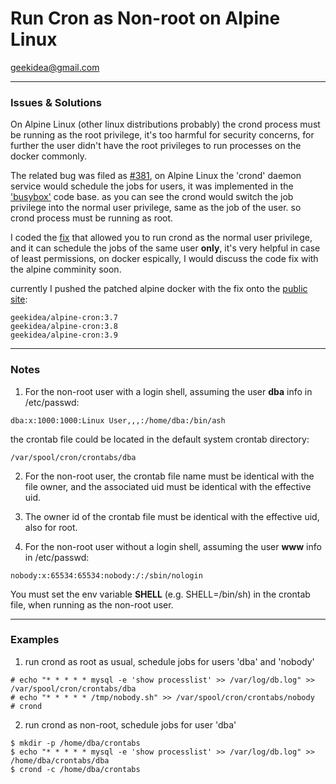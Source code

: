 # Run Cron as Non-root on Alpine Linux

geekidea@gmail.com

---

### Issues & Solutions
On Alpine Linux (other linux distributions probably) the crond process must be 
running as the root privilege, it's too harmful for security concerns, for 
further the user didn't have the root privileges to run processes on the docker 
commonly.

The related bug was filed as [#381](https://github.com/gliderlabs/docker-alpine/issues/381),
on Alpine Linux the 'crond' daemon service would schedule the jobs for users, 
it was implemented in the ['busybox'](https://github.com/mirror/busybox/blob/master/miscutils/crond.c) code base.
as you can see the crond would switch the job privilege into the normal user 
privilege, same as the job of the user. so crond process must be running as 
root.

I coded the [fix](https://github.com/inter169/busybox/commit/ccfc894f0c9430ab346c07c98e441efb105fbba5)
that allowed you to run crond as the normal user privilege, and it can 
schedule the jobs of the same user **only**, it's very helpful in case of least
permissions, on docker espically, I would discuss the code fix with the alpine 
comminity soon.

currently I pushed the patched alpine docker with the fix onto the 
[public site](https://hub.docker.com/r/geekidea/alpine-cron):
```
geekidea/alpine-cron:3.7
geekidea/alpine-cron:3.8
geekidea/alpine-cron:3.9
```
---

### Notes
1. For the non-root user with a login shell, assuming the user **dba** info in
/etc/passwd:
```
dba:x:1000:1000:Linux User,,,:/home/dba:/bin/ash
```
the crontab file could be located in the default system crontab directory:
```
/var/spool/cron/crontabs/dba
```

2. For the non-root user, the crontab file name must be identical with the 
file owner, and the associated uid must be identical with the effective uid.

3. The owner id of the crontab file must be identical with the effective uid, 
also for root.

4. For the non-root user without a login shell, assuming the user **www** info
in /etc/passwd:
```
nobody:x:65534:65534:nobody:/:/sbin/nologin
```
You must set the env variable **SHELL** (e.g. SHELL=/bin/sh) in the crontab
file, when running as the non-root user.

---

### Examples
1. run crond as root as usual, schedule jobs for users 'dba' and 'nobody'
```
# echo "* * * * * mysql -e 'show processlist' >> /var/log/db.log" >> /var/spool/cron/crontabs/dba
# echo "* * * * * /tmp/nobody.sh" >> /var/spool/cron/crontabs/nobody
# crond

```
2. run crond as non-root, schedule jobs for user 'dba'
```
$ mkdir -p /home/dba/crontabs
$ echo "* * * * * mysql -e 'show processlist' >> /var/log/db.log" >> /home/dba/crontabs/dba
$ crond -c /home/dba/crontabs
```
